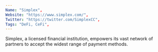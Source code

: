 ```yaml
--- 
Name: "Simplex", 
Website: "https://www.simplex.com/", 
Twitter: "https://twitter.com/SimplexCC", 
Tags: "DeFi, CeFi", 
--- 
```

<!--lang:en--> 
Simplex, a licensed financial institution, empowers its vast network of partners to accept the widest range of payment methods.
<!--lang:es--] 
Simplex, una institución financiera autorizada, faculta a su amplia red de socios para aceptar la más amplia gama de métodos de pago.
<!--lang:de--] 
Simplex, ein lizenziertes Finanzinstitut, befähigt sein riesiges Partnernetzwerk, die breiteste Palette an Zahlungsmethoden zu akzeptieren.
<!--lang:fr--] 
Simplex, une institution financière agréée, permet à son vaste réseau de partenaires d'accepter la plus large gamme de méthodes de paiement.
<!--lang:pl--] 
Simplex, licencjonowana instytucja finansowa, umożliwia swojej rozległej sieci partnerów akceptowanie najszerszego zakresu metod płatności.
<!--lang:uk--] 
Simplex, ліцензована фінансова установа, надає своїй широкій мережі партнерів можливість приймати найширший спектр методів оплати.
[!--lang:*--> 
